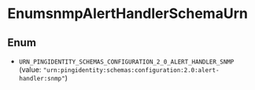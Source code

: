 

# EnumsnmpAlertHandlerSchemaUrn

## Enum


* `URN_PINGIDENTITY_SCHEMAS_CONFIGURATION_2_0_ALERT_HANDLER_SNMP` (value: `"urn:pingidentity:schemas:configuration:2.0:alert-handler:snmp"`)



